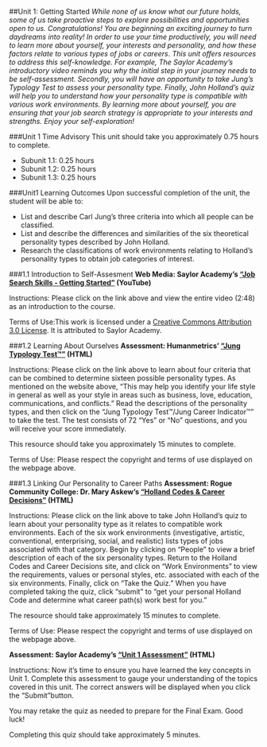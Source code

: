 ##Unit 1: Getting Started
*While none of us know what our future holds, some of us take proactive
steps to explore possibilities and opportunities open to us.
Congratulations! You are beginning an exciting journey to turn
daydreams into reality! In order to use your time productively, you
will need to learn more about yourself, your interests and personality,
and how these factors relate to various types of jobs or careers. This
unit offers resources to address this self-knowledge. For example, The
Saylor Academy’s introductory video reminds you why the initial step
in your journey needs to be self-assessment. Secondly, you will have an
opportunity to take Jung’s Typology Test to assess your personality
type. Finally, John Holland’s quiz will help you to understand how your
personality type is compatible with various work environments. By
learning more about yourself, you are ensuring that your job search
strategy is appropriate to your interests and strengths. Enjoy your
self-exploration!*

###Unit 1 Time Advisory
This unit should take you approximately 0.75 hours to complete.

- Subunit 1.1: 0.25 hours
- Subunit 1.2: 0.25 hours
- Subunit 1.3: 0.25 hours

###Unit1 Learning Outcomes
Upon successful completion of the unit, the student will be able to:
- List and describe Carl Jung’s three criteria into which all people
can be classified.
- List and describe the differences and similarities of the six
theoretical personality types described by John Holland.
- Research the classifications of work environments relating to
Holland’s personality types to obtain job categories of interest.

###1.1 Introduction to Self-Assesment
**Web Media: Saylor Academy’s [“Job Search Skills - Getting
Started”](http://www.youtube.com/watch?v=M0Ssz93oyrk) (YouTube)**

Instructions: Please click on the link above and view the entire
video (2:48) as an introduction to the course.
 
Terms of Use:This work is licensed under a [Creative Commons Attribution 3.0
License](http://creativecommons.org/licenses/by/3.0/). It is attributed to
Saylor Academy.

###1.2 Learning About Ourselves
**Assessment: Humanmetrics’ [“Jung Typology
Test™”](http://www.humanmetrics.com/cgi-win/JungType.htm) (HTML)**
 
Instructions: Please click on the link above to learn about four
criteria that can be combined to determine sixteen possible
personality types. As mentioned on the website above, “This may
help you identify your life style in general as well as your style
in areas such as business, love, education, communications, and
conflicts.” Read the descriptions of the personality types, and
then click on the “Jung Typology Test™/Jung Career Indicator™” to
take the test. The test consists of 72 “Yes” or “No” questions, and
you will receive your score immediately.
 
This resource should take you approximately 15 minutes to
complete.
 
Terms of Use: Please respect the copyright and terms of use
displayed on the webpage above.

###1.3 Linking Our Personality to Career Paths
**Assessment: Rogue Community College: Dr. Mary Askew’s [“Holland Codes &
Career
Decisions”](http://www.roguecc.edu/Counseling/HollandCodes/) (HTML)**
 
Instructions: Please click on the link above to take John Holland’s
quiz to learn about your personality type as it relates to
compatible work environments. Each of the six work environments
(investigative, artistic, conventional, enterprising, social, and
realistic) lists types of jobs associated with that category. Begin
by clicking on “People” to view a brief description of each of the
six personality types. Return to the Holland Codes and Career
Decisions site, and click on “Work Environments” to view the
requirements, values or personal styles, etc. associated with each
of the six environments. Finally, click on “Take the Quiz.” When
you have completed taking the quiz, click “submit” to “get your
personal Holland Code and determine what career path(s) work best
for you.”

The resource should take approximately 15 minutes to complete.
 
Terms of Use: Please respect the copyright and terms of use
displayed on the webpage above.

**Assessment: Saylor Academy’s [“Unit 1
Assessment”](http://school.saylor.org/mod/quiz/view.php?id=1511) (HTML)**
 
Instructions: Now it’s time to ensure you have learned the key
concepts in Unit 1. Complete this assessment to gauge your
understanding of the topics covered in this unit. The correct
answers will be displayed when you click the “Submit”button.

You may retake the quiz as needed to prepare for the Final Exam.
Good luck!

Completing this quiz should take approximately 5 minutes.
